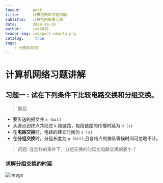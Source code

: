 ```yaml
---
layout:     post
title:      计算机网络习题讲解
subtitle:   计算机网络第七版
date:       2019-10-19
author:     jxb2018
header-img: img/post-ubuntu.png
catalog: 	 true
tags:
    - 计算机网络
---
```

# 计算机网络习题讲解
## 习题一 : 试在下列条件下比较电路交换和分组交换。

> 题目

- 要传送的报文共 ```x (bit)```
- 从源点到终点共经过 ```k``` 段链路，每段链路的传播时延为 ```d (s)```
- 在**电路交换**时，电路的建立时间为 ```s (s)```
- 在**分组交换**时，分组长度为 ```p (bit)```,且各结点的排队等候时间可忽略不计。
  
> 问题:  在怎样的条件下，分组交换的时延比电路交换的要小 ?


### 求解分组交换的时延
![image](https://jxb2018.github.io/img/net/delay_fenzu.png)

